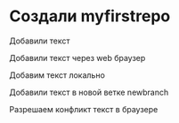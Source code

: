 # Создали myfirstrepo

Добавили текст

Добавили текст через web браузер

Добавим текст локально

Добавили текст в новой ветке newbranch

Разрешаем конфликт текст в браузере